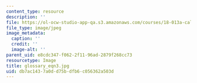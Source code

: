 ```yaml
---
content_type: resource
description: ''
file: https://ol-ocw-studio-app-qa.s3.amazonaws.com/courses/18-013a-calculus-with-applications-spring-2005/db7ac1437a0dd75bdfb6c056362a503d_glossary_eqn3.jpg
file_type: image/jpeg
image_metadata:
  caption: ''
  credit: ''
  image-alt: ''
parent_uid: e8cdc347-f062-2f11-96ad-2879f268cc73
resourcetype: Image
title: glossary_eqn3.jpg
uid: db7ac143-7a0d-d75b-dfb6-c056362a503d
---
```

